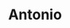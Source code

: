---
title: Antonio
artigo: o
picture: /images/a/Antonio.jpg
background: /images/fundos/circles01.jpg
style: style-verde1
description: Aquele que é digno de apreço...
full-description: Aquele que é digno de apreço, que tem um valor inestimável, valioso. Originário do Latim, Antonio é realmente um nome que remete a muitos predicados. Deve ser por isso que os Antonios tendem a ser perseverantes e disciplinados. Afinal, ser considerado raro por todos, não tem preço!
---